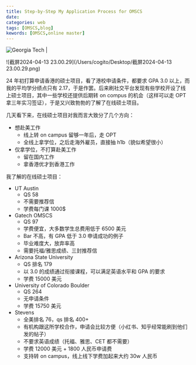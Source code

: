 ```yaml
---
title: Step-by-Step My Application Process for OMSCS
date: 
categories: web
tags: [OMSCS,blog]
kewords: [OMSCS,online master]
---
```

![Georgia Tech | ](https://www.gatech.edu/themes/contrib/gt_theme/logo.svg)
<!--more-->

![截屏2024-04-13 23.00.29](/Users/cogito/Desktop/截屏2024-04-13 23.00.29.png)

24 年初打算申请香港的硕士项目，看了港校申请条件，都要求 GPA 3.0 以上，而我的平均学分绩点只有 2.17，于是作罢。后来刷社交平台发现有些学校开设了线上硕士项目，其中一些学校还提供后期转 on compus 的机会（这样可以走 OPT 拿三年实习签证），于是又兴致勃勃的了解了在线硕士项目。

几天看下来，在线硕士项目对我而言大致分了几个方向：

- 想赴美工作
  - 线上转 on campus 留够一年后，走 OPT
  - 全线上拿学位，之后走海外雇员，直接抽 h1b（貌似希望很小）
- 仅拿学位，不打算赴美工作
  - 留在国内工作
  - 拿香港优才到香港工作

我了解的在线硕士项目：

- UT Austin
  - QS 58
  - 不需要推荐信
  - 学费每门课 1000$
- Gatech OMSCS
  - QS 97
  - 学费便宜，大多数学生总费用低于 6500 美元
  - Bar 不高，有 GPA 低于 3.0 申请成功的例子
  - 毕业难度大，放弃率高
  - 需要托福/雅思成绩、三封推荐信
- Arizona State University
  - QS 排名 179
  - 以 3.0 的成绩通过衔接课程，可以满足英语水平和 GPA 的要求
  - 学费 15000 美元
- University of Colorado Boulder
  - QS 264
  - 无申请条件
  - 学费 15750 美元
- Stevens 
  - 全美排名 76，qs 排名 400+
  - 有机构跟这所学校合作，申请会比较方便（小红书、知乎经常能刷到他们发的帖子）
  - 不要求英语成绩（托福、雅思、CET 都不需要）
  - 学费 12000 美元 + 1800 人民币申请费
  - 支持转 on campus，线上线下学费加起来大约 30w 人民币
